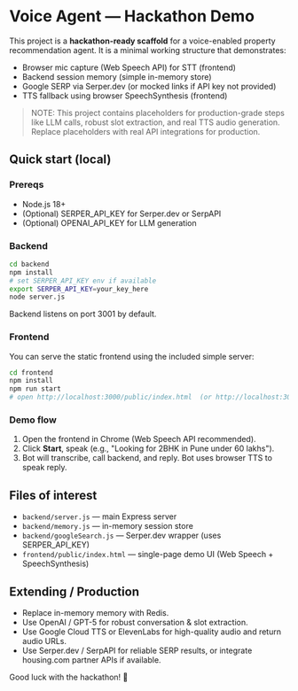 # Voice Agent — Hackathon Demo

This project is a **hackathon-ready scaffold** for a voice-enabled property recommendation agent.
It is a minimal working structure that demonstrates:
- Browser mic capture (Web Speech API) for STT (frontend)
- Backend session memory (simple in-memory store)
- Google SERP via Serper.dev (or mocked links if API key not provided)
- TTS fallback using browser SpeechSynthesis (frontend)

> NOTE: This project contains placeholders for production-grade steps like LLM calls, robust slot extraction, and real TTS audio generation.
> Replace placeholders with real API integrations for production.

## Quick start (local)

### Prereqs
- Node.js 18+
- (Optional) SERPER_API_KEY for Serper.dev or SerpAPI
- (Optional) OPENAI_API_KEY for LLM generation

### Backend
```bash
cd backend
npm install
# set SERPER_API_KEY env if available
export SERPER_API_KEY=your_key_here
node server.js
```
Backend listens on port 3001 by default.

### Frontend
You can serve the static frontend using the included simple server:
```bash
cd frontend
npm install
npm run start
# open http://localhost:3000/public/index.html  (or http://localhost:3000)
```

### Demo flow
1. Open the frontend in Chrome (Web Speech API recommended).
2. Click **Start**, speak (e.g., "Looking for 2BHK in Pune under 60 lakhs").
3. Bot will transcribe, call backend, and reply. Bot uses browser TTS to speak reply.

## Files of interest
- `backend/server.js` — main Express server
- `backend/memory.js` — in-memory session store
- `backend/googleSearch.js` — Serper.dev wrapper (uses SERPER_API_KEY)
- `frontend/public/index.html` — single-page demo UI (Web Speech + SpeechSynthesis)

## Extending / Production
- Replace in-memory memory with Redis.
- Use OpenAI / GPT-5 for robust conversation & slot extraction.
- Use Google Cloud TTS or ElevenLabs for high-quality audio and return audio URLs.
- Use Serper.dev / SerpAPI for reliable SERP results, or integrate housing.com partner APIs if available.

Good luck with the hackathon! 🎉
